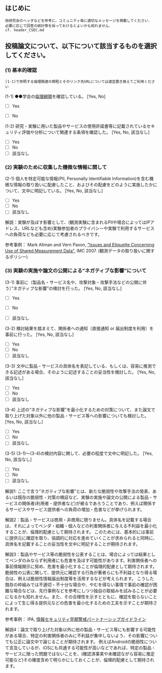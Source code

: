 ## はじめに

```
他研究会のヘッダなどを参考に，コミュニティ毎に適切なメッセージを掲載してください．
必要に応じて回答の統計等を採っておけるとよいかも知れません．
cf. header_CSEC.md
```

## 投稿論文について、以下について該当するものを選択してください。

### (1) 基本的確認

```
(1-1)で参照する倫理関連の規程とそのリンク先URLについては適宜置き換えてご利用ください
```

(1-1) ●●学会の[倫理綱領]()を確認している。
[Yes, No]

- [ ] Yes
- [ ] No


(1-2) 研究・実験に用いた製品やサービスの使用許諾書等に記載されているセキュリティ評価や分析について関連する条項を確認した。 
[Yes, No, 該当なし]

- [ ] Yes
- [ ] No
- [ ] 該当なし

### (2) 実験のために収集した機微な情報に関して
(2-1) 個人を特定可能な情報(PII, Personally Identifiable Information)を含む機微な情報の取り扱いに配慮したこと、およびその配慮をどのように実施したかについて、文中に明記している。
[Yes, No, 該当なし]

- [ ] Yes
- [ ] No
- [ ] 該当なし

解説：実験が及ぼす影響として、(観測実験に含まれるPIIや場合によってはIPアドレス、URLなども含め)実験参加者のプライバシーや実験で利用するサービスへの負荷なども必要に応じて考慮されるべきです。

参考事例：
Mark Allman and Vern Paxon, ["Issues and Etiquette Concerning Use of Shared Measurement Data"](http://conferences.sigcomm.org/imc/2007/papers/imc80.pdf), IMC 2007. (観測データの取り扱いに関するポリシー)

### (3) 実験の実施や論文の公開による”ネガティブな影響”について

(3-1) 事前に（製品名・サービス名や、攻撃対象・攻撃手法などの公開に伴う）”ネガティブな影響”の検討を行った。
[Yes, No, 該当なし]

- [ ] Yes
- [ ] No
- [ ] 該当なし


(3-2) 検討結果を踏まえて、関係者への通知（直接通知 or 届出制度を利用）を事前に行った。
[Yes, No, 該当なし]

- [ ] Yes
- [ ] No
- [ ] 該当なし

(3-3) 文中に製品・サービスの具体名を表記している、もしくは、容易に推測できる記述がある場合、そのように記述することの妥当性を検討した。
[Yes, No, 該当なし]

- [ ] Yes
- [ ] No
- [ ] 該当なし

(3-4) 上述の“ネガティブな影響”を最小化するための対策について、また論文で取り上げた対象以外に他の製品・サービス等への影響についても検討した。
[Yes, No, 該当なし]

- [ ] Yes
- [ ] No
- [ ] 該当なし

(3-5) (3-1)〜(3-4)の検討内容に関して、必要の程度で文中に明記した。
[Yes, No, 該当なし]

- [ ] Yes
- [ ] No
- [ ] 該当なし

解説1: ここで言う”ネガティブな影響”とは、新たな脆弱性や攻撃手法の発表、あるいは既存の脆弱性・対策の検証など、実験の実施や論文の公開による製品・サービスの関係者(利用者・提供者など)が被るであろうことであり、例えば関係するサービスやサービス提供者への負荷の増加・危害などが挙げられます。


解説2：製品・サービスは商用・非商用に限りません。具体名を記載する場合は、それによってベンダ・組織・個人などの利害関係者に与える不利益を最小化することが、倫理的配慮として期待されます。
このためには、基本的には事前に提供元に確認を取り、協調的に対応を進めていくことが求められると同時に、具体名を記載することの妥当性を文中に明記することが期待されます。

解説3：製品やサービス等の脆弱性を公表することは、場合によっては結果としてベンダのみならず利用者にも危害を及ぼす可能性があります。利害関係者への事前情報開示に努め、危害を最小化することが倫理的配慮として期待されます。
脆弱性の公表に関して、提供元に確認する行為が著者らにも不利益となり得る場合は、例えば脆弱性情報届出制度等を活用するなどが考えられます。
こうした既存の枠組みでは不適切・不十分な場合や、やむを得ない事情で事前の確認が困難な場合などは、先行事例などを参考にしつつ独自の取組みを試みることが必要になるかも知れません。また、その合理性を示すとともに、確認を取らないことによって生じ得る提供元などの危害を最小化するための工夫を示すことが期待されます。

参考事例：
IPA, [情報セキュリティ早期警戒パートナーシップガイドライン](https://www.ipa.go.jp/security/ciadr/partnership_guide.html) 

解説4：論文で取り上げた対象以外に他の製品・サービス等にも影響する可能性がある場合、特定の利害関係者のみに不利益が集中しないよう、その影響についても公正に論文中で論じることが期待されます。
例えばAndroidの脆弱性について言及しているが、iOSにも共通する可能性が高いなどであれば、特定の製品・サービスに限った問題ではないことを、(確認済事実や未確認ながら容易に推定可能など)その確度含めて明らかにしておくことが、倫理的配慮として期待されます。


